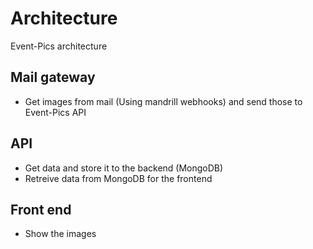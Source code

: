 # Architecture
Event-Pics architecture


## Mail gateway

- Get images from mail (Using mandrill webhooks) and send those to Event-Pics API

## API

- Get data and store it to the backend (MongoDB)
- Retreive data from MongoDB for the frontend

## Front end

- Show the images
